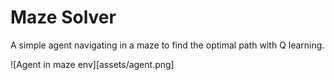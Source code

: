 # Maze Solver
A simple agent navigating in a maze to find the optimal path with Q learning. 

![Agent in maze env][assets/agent.png]
